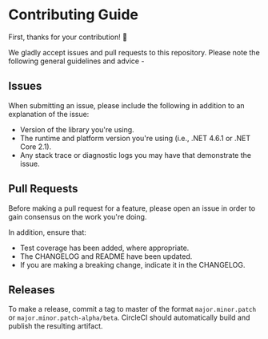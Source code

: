 # Contributing Guide

First, thanks for your contribution! 🎉

We gladly accept issues and pull requests to this repository. Please note the following general guidelines and advice -

## Issues
When submitting an issue, please include the following in addition to an explanation of the issue:
- Version of the library you're using.
- The runtime and platform version you're using (i.e., .NET 4.6.1 or .NET Core 2.1).
- Any stack trace or diagnostic logs you may have that demonstrate the issue.

## Pull Requests
Before making a pull request for a feature, please open an issue in order to gain consensus on the work you're doing.

In addition, ensure that:
- Test coverage has been added, where appropriate.
- The CHANGELOG and README have been updated.
- If you are making a breaking change, indicate it in the CHANGELOG.

## Releases
To make a release, commit a tag to master of the format `major.minor.patch` or `major.minor.patch-alpha/beta`. CircleCI should automatically build and publish the resulting artifact.